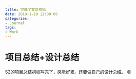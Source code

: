 ```yaml
---
title: 完成了文章初稿
date: 2019-1-19 12:00:00
categories:
- Journal
tags:
- Work
---
```


# 项目总结+设计总结
S2的项目总结初稿写完了，感觉好累。还要做自己的设计总结。
:weary: